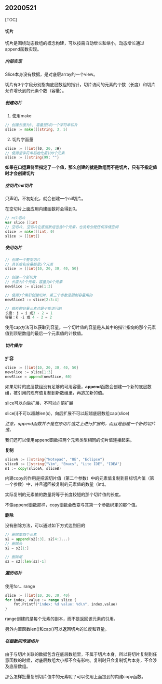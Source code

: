 ## 20200521

[TOC]

#### 切片

切片是围绕动态数组的概念构建，可以按需自动增长和缩小，动态增长通过append函数实现。

##### 内部实现

Slice本身没有数据，是对底层array的一个view。

切片有3个字段分别指向底层数组的指针，切片访问的元素的个数（长度）和切片允许增长到的元素个数（容量）。

##### 创建切片

1. 使用make

```go
// 创建长度为3, 容量是5的一个字符串切片
slice := make([]string, 3, 5)
```

2. 切片字面量

```go
slice := []int{l0, 20, 3θ}
// 使用空字符串初始化第100个元素
slice := []string{99: ""}
```

**如果在口运算符里指定了一个值，那么创建的就是数组而不是切片，只有不指定值时才会创建切片**

##### 空切片/nil切片

只声明，不初始化，就会创建一个nil切片。

在空切片上面应用内建函数将会得到0。

``` go
// nil切片
var slice []int
// 空切片, 空切片在底层数组包含0个元素，也没有分配任何存储空间
slice := make([]int, 0)
slice := []int{}

```

##### 使用切片

```go
// 创建一个整型切片
// 其长度和容量都是5个元素
slice := []int{10, 20, 30, 40, 50}

// 创建一个新切片
// 长度为2个元素，容量为4个元素
newSlice := slice[1:3]

// 使用3个索引创建切片，第三个参数是限制容量用的
newSlice2 := slice[2:3:4]

// 额外的容量元素也是不能访问的
长度: j – i 或3 - 2 = 1
容量：k -i 或 4 - 2 = 2
```

使用cap方法可以获取到容量。一个切片值的容量是从其中的指针指向的那个元素值到顶层数组的最后一个元素值的计数值。

##### 切片操作

**扩容**

```go
slice := []int{10, 20, 30, 40, 50}
newslice := slice[1:3]
newSlice = append(newSlice, 60)
```

如果切片的底层数组没有足够的可用容量，**append**函数会创建一个新的底层数组，被引用的现有值复制到新数组里，再追加新的值。

slice可以向后扩展，不可以向前扩展

slice[i]不可以超越len(s)，向后扩展不可以超越底层数组cap(slice)

*注意，append函数并不是在原切片值之上进行扩展的，而且是创建一个新的切片值。*

我们还可以使用append函数把两个元素类型相同的切片值连接起来。

**复制**

```go
sliceA := []string{"Notepad", "UE", "Eclipse"}
sliceB := []string{"Vim", "Emacs", "Lite IDE", "IDEA"}
n1 := copy(sliceA, sliceB)
```

内建copy的作用是把源切片值（第二个参数）中的元素值复制到目标切片值（第一个参数）中，并且返回被复制的元素值的数量（int)。

实际复制的元素值的数量将等于长度较短的那个切片值的长度。

不像append函数那样，copy函数会改变与其第一个参数绑定的那个值。

**删除**

没有删除方法，可以通过如下方式达到目的

``` go
// 删除第四个元素
s2 = append(s2[:3], s2[4:]...)
// 删除头
s2 = s2[1:]

// 删除尾
s2 = s2[:len(s2)-1]
```

##### 遍历切片

使用for... range

```go
slice := []int{10, 20, 30, 40}
for index, value := range slice {
    fmt.Printf("index: %d value: %d\n", index,value)
}
```

range创建的是每个元素的副本，而不是返回该元素的引用。

另外内置函数len()和cap()可以返回切片的长度和容量。

##### 在函数间传递切片

由于与切片关联的数据包含在底层数组里，不属于切片本身，所以将切片复制到任意函数的时候，对底层数组大小都不会有影响。复制时只会复制切片本身，不会涉及底层数组。

那么怎样批量复制切片值中的元素呢？可以使用上面提到的内建copy函数。

